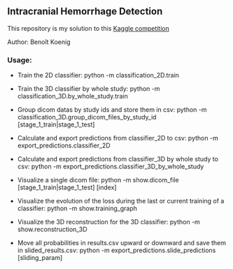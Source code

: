 ## Intracranial Hemorrhage Detection

This repository is my solution to this [Kaggle competition](https://www.kaggle.com/c/rsna-intracranial-hemorrhage-detection)

Author: Benoît Koenig

### Usage:

- Train the 2D classifier: python -m classification_2D.train

- Train the 3D classifier by whole study: python -m classification_3D.by_whole_study.train

- Group dicom datas by study ids and store them in csv: python -m classification_3D.group_dicom_files_by_study_id [stage_1_train|stage_1_test]

- Calculate and export predictions from classifier_2D to csv: python -m export_predictions.classifier_2D

- Calculate and export predictions from classifier_3D by whole study to csv: python -m export_predictions.classifier_3D_by_whole_study

- Visualize a single dicom file: python -m show.dicom_file [stage_1_train|stage_1_test] [index]

- Visualize the evolution of the loss during the last or current training of a classifier: python -m show.training_graph

- Visualize the 3D reconstruction for the 3D classifier: python -m show.reconstruction_3D

- Move all probabilities in results.csv upward or downward and save them in slided_results.csv: python -m export_predictions.slide_predictions [sliding_param]
